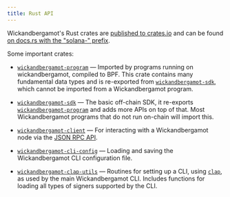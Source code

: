 ```yaml
---
title: Rust API
---
```


Wickandbergamot's Rust crates are [published to crates.io][crates.io] and can be found
[on docs.rs with the "solana-" prefix][docs.rs].

[crates.io]: https://crates.io/search?q=solana-
[docs.rs]: https://docs.rs/releases/search?query=solana-

Some important crates:

- [`wickandbergamot-program`] &mdash; Imported by programs running on wickandbergamot, compiled
  to BPF. This crate contains many fundamental data types and is re-exported from
  [`wickandbergamot-sdk`], which cannot be imported from a Wickandbergamot program.

- [`wickandbergamot-sdk`] &mdash; The basic off-chain SDK, it re-exports
  [`wickandbergamot-program`] and adds more APIs on top of that. Most Wickandbergamot programs
  that do not run on-chain will import this.

- [`wickandbergamot-client`] &mdash; For interacting with a Wickandbergamot node via the
  [JSON RPC API](jsonrpc-api).

- [`wickandbergamot-cli-config`] &mdash; Loading and saving the Wickandbergamot CLI configuration
  file.

- [`wickandbergamot-clap-utils`] &mdash; Routines for setting up a CLI, using [`clap`],
  as used by the main Wickandbergamot CLI. Includes functions for loading all types of
  signers supported by the CLI.

[`wickandbergamot-program`]: https://docs.rs/wickandbergamot-program
[`wickandbergamot-sdk`]: https://docs.rs/wickandbergamot-sdk
[`wickandbergamot-client`]: https://docs.rs/wickandbergamot-client
[`wickandbergamot-cli-config`]: https://docs.rs/wickandbergamot-cli-config
[`wickandbergamot-clap-utils`]: https://docs.rs/wickandbergamot-clap-utils
[`clap`]: https://docs.rs/clap
